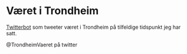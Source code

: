 # Været i Trondheim

[Twitterbot](https://twitter.com/TrondheimVaeret) som tweeter været i Trondheim på tilfeldige tidspunkt jeg har satt.

@TrondheimVaeret på twitter
